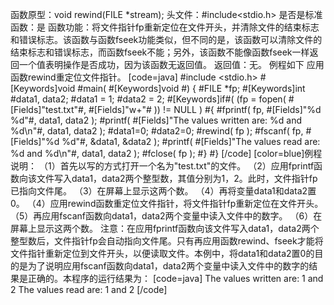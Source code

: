 函数原型：void rewind(FILE *stream);
头文件：#include<stdio.h>
是否是标准函数：是
函数功能：将文件指针fp重新定位在文件开头，并清除文件的结束标志和错误标志。该函数与函数fseek功能类似，但不同的是，该函数可以清除文件的结束标志和错误标志，而函数fseek不能；另外，该函数不能像函数fseek一样返回一个值表明操作是否成功，因为该函数无返回值。
返回值：无。
例程如下 应用函数rewind重定位文件指针。
[code=java]
#include <stdio.h>
#[Keywords]void #main( #[Keywords]void #)
{
   #FILE *fp;
   #[Keywords]int #data1, data2;
   #data1 = 1;
   #data2 = 2;
   #[Keywords]if#( (fp = fopen( #[Fields]"test.txt"#, #[Fields]"w+"# )) != NULL )
   #{
      #fprintf( fp, #[Fields]"%d %d"#, data1, data2 );
      #printf( #[Fields]"The values written are: %d and %d\n"#, data1, data2 );
	  #data1=0;
      #data2=0;
      #rewind( fp );
      #fscanf( fp, #[Fields]"%d %d"#, &data1, &data2 );
      #printf( #[Fields]"The values read are: %d and %d\n"#, data1, data2 );
      #fclose( fp );
   #}
#}
[/code]
[color=blue]例程说明：
（1）首先以写的方式打开一个名为"test.txt"的文件。
（2）应用fprintf函数向该文件写入data1，data2两个整型数，其值分别为1，2。此时，文件指针fp已指向文件尾。
（3）在屏幕上显示这两个数。
（4）再将变量data1和data2置0。
（4）应用rewind函数重定位文件指针，将文件指针fp重新定位在文件开头。
（5）再应用fscanf函数向data1，data2两个变量中读入文件中的数字。
（6）在屏幕上显示这两个数。
注意：在应用fprintf函数向该文件写入data1，data2两个整型数后，文件指针fp会自动指向文件尾。只有再应用函数rewind、fseek才能将文件指针重新定位到文件开头，以便读取文件。本例中，将data1和data2置0的目的是为了说明应用fscanf函数向data1，data2两个变量中读入文件中的数字的结果是正确的。本程序的运行结果为：
[code=java]
The values written are: 1 and 2
The values read are: 1 and 2
[/code]